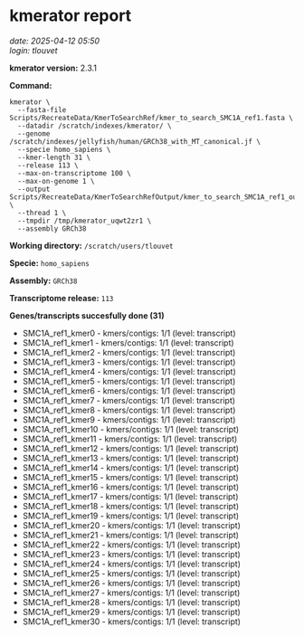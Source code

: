 # kmerator report
*date: 2025-04-12 05:50*  
*login: tlouvet*

**kmerator version:** 2.3.1

**Command:**

```
kmerator \
  --fasta-file Scripts/RecreateData/KmerToSearchRef/kmer_to_search_SMC1A_ref1.fasta \
  --datadir /scratch/indexes/kmerator/ \
  --genome /scratch/indexes/jellyfish/human/GRCh38_with_MT_canonical.jf \
  --specie homo_sapiens \
  --kmer-length 31 \
  --release 113 \
  --max-on-transcriptome 100 \
  --max-on-genome 1 \
  --output Scripts/RecreateData/KmerToSearchRefOutput/kmer_to_search_SMC1A_ref1_output \
  --thread 1 \
  --tmpdir /tmp/kmerator_uqwt2zr1 \
  --assembly GRCh38
```

**Working directory:** `/scratch/users/tlouvet`

**Specie:** `homo_sapiens`

**Assembly:** `GRCh38`

**Transcriptome release:** `113`

**Genes/transcripts succesfully done (31)**

- SMC1A_ref1_kmer0 - kmers/contigs: 1/1 (level: transcript)
- SMC1A_ref1_kmer1 - kmers/contigs: 1/1 (level: transcript)
- SMC1A_ref1_kmer2 - kmers/contigs: 1/1 (level: transcript)
- SMC1A_ref1_kmer3 - kmers/contigs: 1/1 (level: transcript)
- SMC1A_ref1_kmer4 - kmers/contigs: 1/1 (level: transcript)
- SMC1A_ref1_kmer5 - kmers/contigs: 1/1 (level: transcript)
- SMC1A_ref1_kmer6 - kmers/contigs: 1/1 (level: transcript)
- SMC1A_ref1_kmer7 - kmers/contigs: 1/1 (level: transcript)
- SMC1A_ref1_kmer8 - kmers/contigs: 1/1 (level: transcript)
- SMC1A_ref1_kmer9 - kmers/contigs: 1/1 (level: transcript)
- SMC1A_ref1_kmer10 - kmers/contigs: 1/1 (level: transcript)
- SMC1A_ref1_kmer11 - kmers/contigs: 1/1 (level: transcript)
- SMC1A_ref1_kmer12 - kmers/contigs: 1/1 (level: transcript)
- SMC1A_ref1_kmer13 - kmers/contigs: 1/1 (level: transcript)
- SMC1A_ref1_kmer14 - kmers/contigs: 1/1 (level: transcript)
- SMC1A_ref1_kmer15 - kmers/contigs: 1/1 (level: transcript)
- SMC1A_ref1_kmer16 - kmers/contigs: 1/1 (level: transcript)
- SMC1A_ref1_kmer17 - kmers/contigs: 1/1 (level: transcript)
- SMC1A_ref1_kmer18 - kmers/contigs: 1/1 (level: transcript)
- SMC1A_ref1_kmer19 - kmers/contigs: 1/1 (level: transcript)
- SMC1A_ref1_kmer20 - kmers/contigs: 1/1 (level: transcript)
- SMC1A_ref1_kmer21 - kmers/contigs: 1/1 (level: transcript)
- SMC1A_ref1_kmer22 - kmers/contigs: 1/1 (level: transcript)
- SMC1A_ref1_kmer23 - kmers/contigs: 1/1 (level: transcript)
- SMC1A_ref1_kmer24 - kmers/contigs: 1/1 (level: transcript)
- SMC1A_ref1_kmer25 - kmers/contigs: 1/1 (level: transcript)
- SMC1A_ref1_kmer26 - kmers/contigs: 1/1 (level: transcript)
- SMC1A_ref1_kmer27 - kmers/contigs: 1/1 (level: transcript)
- SMC1A_ref1_kmer28 - kmers/contigs: 1/1 (level: transcript)
- SMC1A_ref1_kmer29 - kmers/contigs: 1/1 (level: transcript)
- SMC1A_ref1_kmer30 - kmers/contigs: 1/1 (level: transcript)
